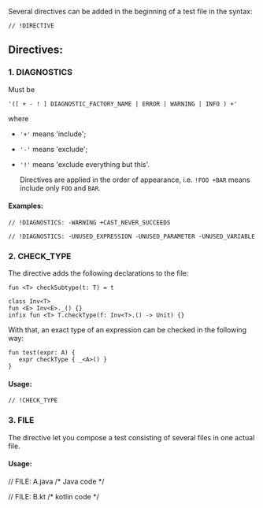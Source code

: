 Several directives can be added in the beginning of a test file in the syntax:

`// !DIRECTIVE`

## Directives:

### 1. DIAGNOSTICS

Must be

    '([ + - ! ] DIAGNOSTIC_FACTORY_NAME | ERROR | WARNING | INFO ) +'

  where

* `'+'` means 'include';
* `'-'` means 'exclude';
* `'!'` means 'exclude everything but this'.

  Directives are applied in the order of appearance,
  i.e. `!FOO +BAR` means include only `FOO` and `BAR`.

#### Examples:

    // !DIAGNOSTICS: -WARNING +CAST_NEVER_SUCCEEDS

    // !DIAGNOSTICS: -UNUSED_EXPRESSION -UNUSED_PARAMETER -UNUSED_VARIABLE


### 2. CHECK_TYPE

The directive adds the following declarations to the file:

    fun <T> checkSubtype(t: T) = t

    class Inv<T>
    fun <E> Inv<E>._() {}
    infix fun <T> T.checkType(f: Inv<T>.() -> Unit) {}

With that, an exact type of an expression can be checked in the following way:

    fun test(expr: A) {
       expr checkType { _<A>() }
    }

#### Usage:

    // !CHECK_TYPE

### 3. FILE

The directive let you compose a test consisting of several files in one actual file.

#### Usage:
// FILE: A.java
/* Java code */

// FILE: B.kt
/* kotlin code */